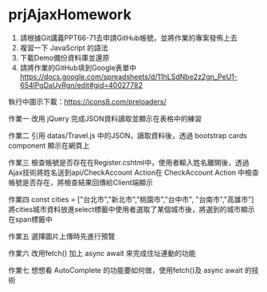 # prjAjaxHomework
1. 請根據Git講義PPT66-71去申請GitHub帳號，並將作業的專案發佈上去
2. 複習一下 JavaScript 的語法
3. 下載Demo備份資料庫並還原
4. 請將作業的GitHub填到Google表單中 https://docs.google.com/spreadsheets/d/11hLSdNbe2z2gn_PeU1-654lPgDaUyRgn/edit#gid=40027782

執行中圖示下載：https://icons8.com/preloaders/

作業一 改用 jQuery 完成JSON資料讀取並顯示在表格中的練習

作業二 引用 datas/Travel.js 中的JSON，讀取資料後，透過 bootstrap cards component 顯示在網頁上

作業三 檢查帳號是否存在在Register.cshtml中，使用者輸入姓名離開後，透過Ajax技術將姓名送到api/CheckAccount Action在 CheckAccount Action 中檢查帳號是否存在，將檢查結果回傳給Client端顯示

作業四 const cities = ["台北市","新北市","桃園市","台中市", "台南市","高雄市"]將cities城市資料放進select標籤中使用者選取了某個城市後，將選到的城市顯示在span標籤中

作業五 選擇圖片上傳時先進行預覽

作業六 改用fetch() 加上 async await 來完成住址連動的功能

作業七 想想看 AutoComplete 的功能要如何做，使用fetch()及 async await 的技術
